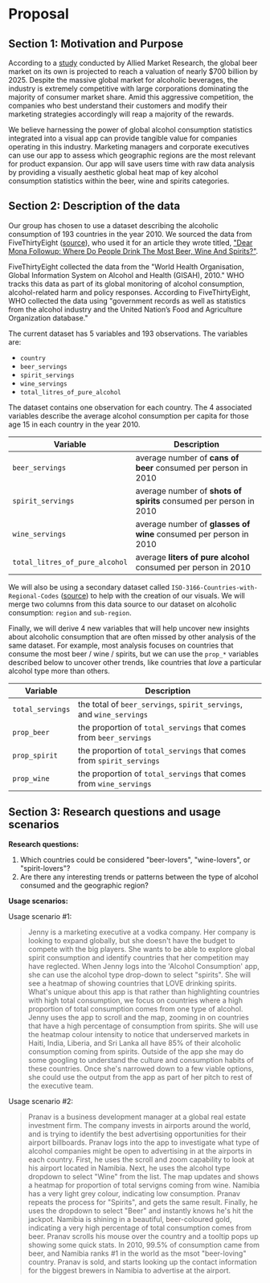 # Proposal

## Section 1: Motivation and Purpose

According to a [study](https://www.alliedmarketresearch.com/beer-market) conducted by Allied Market Research, the global beer market on its own is projected to reach a valuation of nearly $700 billion by 2025. Despite the massive global market for alcoholic beverages, the industry is extremely competitive with large corporations dominating the majority of consumer market share. Amid this aggressive competition, the companies who best understand their customers and modify their marketing strategies accordingly will reap a majority of the rewards.

We believe harnessing the power of global alcohol consumption statistics integrated into a visual app can provide tangible value for companies operating in this industry. Marketing managers and corporate executives can use our app to assess which geographic regions are the most relevant for product expansion. Our app will save users time with raw data analysis by providing a visually aesthetic global heat map of key alcohol consumption statistics within the beer, wine and spirits categories.


## Section 2: Description of the data

Our group has chosen to use a dataset describing the alcoholic consumption of 193 countries in the year 2010. We sourced the data from FiveThirtyEight ([source](https://github.com/fivethirtyeight/data/tree/master/alcohol-consumption)), who used it for an article they wrote titled, ["Dear Mona Followup: Where Do People Drink The Most Beer, Wine And Spirits?"](https://fivethirtyeight.com/features/dear-mona-followup-where-do-people-drink-the-most-beer-wine-and-spirits/).

FiveThirtyEight collected the data from the "World Health Organisation, Global Information System on Alcohol and Health (GISAH), 2010." WHO tracks this data as part of its global monitoring of alcohol consumption, alcohol-related harm and policy responses. According to FiveThirtyEight, WHO collected the data using "government records as well as statistics from the alcohol industry and the United Nation’s Food and Agriculture Organization database."

The current dataset has 5 variables and 193 observations. The variables are:

- `country`
- `beer_servings`
- `spirit_servings`
- `wine_servings`
- `total_litres_of_pure_alcohol`

The dataset contains one observation for each country. The 4 associated variables describe the average alcohol consumption per capita for those age 15 in each country in the year 2010.

|Variable|Description|
|---|---|
|`beer_servings`|average number of **cans of beer** consumed per person in 2010|
|`spirit_servings`|average number of **shots of spirits** consumed per person in 2010|
|`wine_servings`|average number of **glasses of wine** consumed per person in 2010|
|`total_litres_of_pure_alcohol`|average **liters of pure alcohol** consumed per person in 2010|

We will also be using a secondary dataset called `ISO-3166-Countries-with-Regional-Codes` ([source](https://github.com/lukes/ISO-3166-Countries-with-Regional-Codes)) to help with the creation of our visuals. We will merge two columns from this data source to our dataset on alcoholic consumption: `region` and `sub-region`.

Finally, we will derive 4 new variables that will help uncover new insights about alcoholic consumption that are often missed by other analysis of the same dataset. For example, most analysis focuses on countries that consume the most beer / wine / spirits, but we can use the `prop_*` variables described below to uncover other trends, like countries that *love* a particular alcohol type more than others.

|Variable|Description|
|---|---|
|`total_servings`|the total of `beer_servings`, `spirit_servings`, and `wine_servings`|
|`prop_beer`|the proportion of `total_servings` that comes from `beer_servings` |
|`prop_spirit`|the proportion of `total_servings` that comes from `spirit_servings` |
|`prop_wine`|the proportion of `total_servings` that comes from `wine_servings` |

## Section 3: Research questions and usage scenarios

**Research questions:**
1. Which countries could be considered "beer-lovers", "wine-lovers", or "spirit-lovers"?
2. Are there any interesting trends or patterns between the type of alcohol consumed and the geographic region?

**Usage scenarios:**

Usage scenario #1:
> Jenny is a marketing executive at a vodka company. Her company is looking to expand globally, but she doesn't have the budget to compete with the big players. She wants to be able to explore global spirit consumption and identify countries that her competition may have reglected. When Jenny logs into the 'Alcohol Consumption' app, she can use the alcohol type drop-down to select "spirits". She will see a heatmap of showing countries that LOVE drinking spirits. What's unique about this app is that rather than highlighting countries with high total consumption, we focus on countries where a high proportion of total consumption comes from one type of alcohol. Jenny uses the app to scroll and the map, zooming in on countries that have a high percentage of consumption from spirits. She will use the heatmap colour intensity to notice that underserved markets in Haiti, India, Liberia, and Sri Lanka all have 85% of their alcoholic consumption coming from spirits. Outside of the app she may do some googling to understand the culture and consumption habits of these countries. Once she's narrowed down to a few viable options, she could use the output from the app as part of her pitch to rest of the executive team.

Usage scenario #2:
> Pranav is a business development manager at a global real estate investment firm. The company invests in airports around the world, and is trying to identify the best advertising opportunities for their airport billboards. Pranav logs into the app to investigate what type of alcohol companies might be open to advertising in at the airports in each country. First, he uses the scroll and zoom capability to look at his airport located in Namibia. Next, he uses the alcohol type dropdown to select "Wine" from the list. The map updates and shows a heatmap for proportion of total servigns coming from wine. Namibia has a very light grey colour, indicating low consumption. Pranav repeats the process for "Spirits", and gets the same result. Finally, he uses the dropdown to select "Beer" and instantly knows he's hit the jackpot. Namibia is shining in a beautiful, beer-coloured gold, indicating a very high percentage of total consumption comes from beer. Pranav scrolls his mouse over the country and a tooltip pops up showing some quick stats. In 2010, 99.5% of consumption came from beer, and Namibia ranks #1 in the world as the msot "beer-loving" country. Pranav is sold, and starts looking up the contact information for the biggest brewers in Namibia to advertise at the airport.